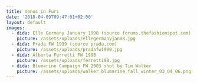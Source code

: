 ```yaml
---
title: Venus in Furs
date: '2018-04-09T09:47:01+02:00'
layout: default
images:
  - dida: Elle Germany January 1998 (source forums.thefashionspot.com)
    picture: /assets/uploads/ellegermanyjan98.jpg
  - dida: Prada FW 1999 (source prada.com)
    picture: /assets/uploads/pradafw1999.jpg
  - dida: Alberta Ferretti FW 1998
    picture: /assets/uploads/ferretti98.jpg
  - dida: Blumarine Campaign FW 2003 shot by Tim Walker
    picture: /assets/uploads/walker_blumarine_fall_winter_03_04_06.png
---
```


